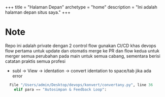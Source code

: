 +++
title = "Halaman Depan"
archetype = "home"
description = "Ini adalah halaman depan situs saya."
+++

# Note

Repo ini adalah private dengan 2 control flow gunakan CI/CD khas devops flow pertama untuk update dan otomatis merge ke PR dan flow kedua untuk merger semua perubahan pada main untuk semua cabang, sementara berisi catatan praktis semua profesi

- subl -> View -> identation -> convert identation to space/tab 
jika ada error
```python
  File "/Users/admin/Desktop/devops/konvert/convertany.py", line 36
    elif para == "Autosimpan & Feedback Loop":
```                                              